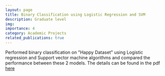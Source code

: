 ```yaml
---
layout: page
title: Binary Classification using Logistic Regression and SVM
description: Graduate level
img:
importance: 4
category: Academic Projects
related_publications: true
---
```


Performed binary classification on "Happy Dataset" using Logistic regression and Support vector machine algorithms and compared the performance between these 2 models. The details can be found in the pdf [here][LINK]



[LINK]:https://drive.google.com/file/d/1YoifKh4I6IPSAl-Wb13wE-IepdGaufCQ/view?usp=sharing